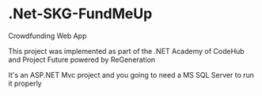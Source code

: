 # .Net-SKG-FundMeUp

Crowdfunding Web App

This project was implemented as part of the .NET Academy of CodeHub and Project Future powered by ReGeneration

It's an ASP.NET Mvc project and you going to need a MS SQL Server to run it properly

